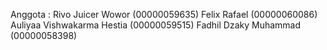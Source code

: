 Anggota :
Rivo Juicer Wowor (00000059635)
Felix Rafael (00000060086)
Auliyaa Vishwakarma Hestia (00000059515)
Fadhil Dzaky Muhammad (00000058398)